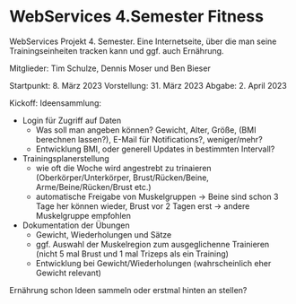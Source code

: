 # WebServices 4.Semester Fitness
WebServices Projekt 4. Semester. Eine Internetseite, über die man seine Trainingseinheiten tracken kann und ggf. auch Ernährung.

Mitglieder: Tim Schulze, Dennis Moser und Ben Bieser

Startpunkt:   8. März 2023
Vorstellung:  31. März 2023
Abgabe:       2. April 2023

Kickoff:
Ideensammlung:
  - Login für Zugriff auf Daten
    - Was soll man angeben können? Gewicht, Alter, Größe, (BMI berechnen lassen?), E-Mail für Notifications?, weniger/mehr?
    - Entwicklung BMI, oder generell Updates in bestimmten Intervall?
  - Trainingsplanerstellung
    - wie oft die Woche wird angestrebt zu trinaieren (Oberkörper/Unterkörper, Brust/Rücken/Beine, Arme/Beine/Rücken/Brust etc.)
    - automatische Freigabe von Muskelgruppen -> Beine sind schon 3 Tage her können wieder, Brust vor 2 Tagen erst -> andere Muskelgruppe empfohlen
  - Dokumentation der Übungen
    - Gewicht, Wiederholungen und Sätze
    - ggf. Auswahl der Muskelregion zum ausgeglichenne Trainieren (nicht 5 mal Brust und 1 mal Trizeps als ein Training)
    - Entwicklung bei Gewicht/Wiederholungen (wahrscheinlich eher Gewicht relevant)

Ernährung schon Ideen sammeln oder erstmal hinten an stellen?
